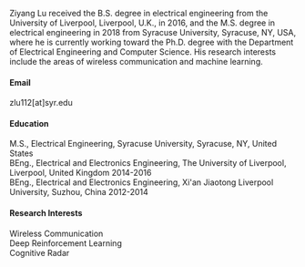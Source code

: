 


Ziyang Lu received the B.S. degree in electrical engineering from the University of Liverpool, Liverpool, U.K., in 2016, and the M.S. degree in electrical engineering in 2018 from Syracuse University, Syracuse, NY, USA, where he is currently working toward the Ph.D. degree with the Department of Electrical Engineering and Computer Science. His research interests include the areas of wireless communication and machine learning.

#### Email
zlu112[at]syr.edu

#### Education
M.S.,  Electrical Engineering, Syracuse University, Syracuse, NY, United States\
BEng., Electrical and Electronics Engineering, The University of Liverpool, Liverpool, United Kingdom 2014-2016\
BEng., Electrical and Electronics Engineering, Xi'an Jiaotong Liverpool University, Suzhou, China 2012-2014

#### Research Interests
Wireless Communication\
Deep Reinforcement Learning\
Cognitive Radar


